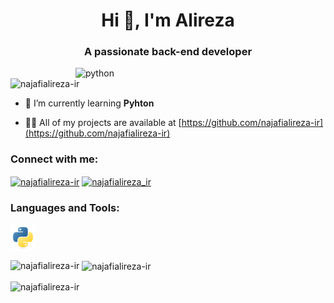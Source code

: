 <h1 align="center">Hi 👋, I'm Alireza</h1>
<h3 align="center">A passionate back-end developer</h3>
<img align="right" alt="python" width="400" src="https://guruprasad.codes/_next/image?url=%2F_next%2Fstatic%2Fmedia%2Fcoder.41289687.gif&w=750&q=75.gif">
<p align="left"> <img src="https://komarev.com/ghpvc/?username=najafialireza-ir&label=Profile%20views&color=0e75b6&style=flat" alt="najafialireza-ir" /> </p>

- 🌱 I’m currently learning **Pyhton**

- 👨‍💻 All of my projects are available at [https://github.com/najafialireza-ir](https://github.com/najafialireza-ir)

<h3 align="left">Connect with me:</h3>
<p align="left">
<a href="https://linkedin.com/in/najafialireza-ir" target="blank"><img align="center" src="https://raw.githubusercontent.com/rahuldkjain/github-profile-readme-generator/master/src/images/icons/Social/linked-in-alt.svg" alt="najafialireza-ir" height="30" width="40" /></a>
<a href="https://instagram.com/najafialireza_ir" target="blank"><img align="center" src="https://raw.githubusercontent.com/rahuldkjain/github-profile-readme-generator/master/src/images/icons/Social/instagram.svg" alt="najafialireza_ir" height="30" width="40" /></a>
</p>

<h3 align="left">Languages and Tools:</h3>
<p align="left"> <a href="https://www.python.org" target="_blank" rel="noreferrer"> <img src="https://raw.githubusercontent.com/devicons/devicon/master/icons/python/python-original.svg" alt="python" width="40" height="40"/> </a> </p>

<p><img align="left" src="https://github-readme-stats.vercel.app/api/top-langs?username=najafialireza-ir&show_icons=true&locale=en&layout=compact" alt="najafialireza-ir" /></p>

<p>&nbsp;<img align="center" src="https://github-readme-stats.vercel.app/api?username=najafialireza-ir&show_icons=true&locale=en" alt="najafialireza-ir" /></p>

<p><img align="center" src="https://github-readme-streak-stats.herokuapp.com/?user=najafialireza-ir&" alt="najafialireza-ir" /></p>
